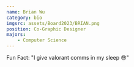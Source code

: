 ```yaml
---
name: Brian Wu
category: bio
imgsrc: assets/Board2023/BRIAN.png
position: Co-Graphic Designer
majors:
    - Computer Science
---
```


Fun Fact: "I give valorant comms in my sleep 😎"
